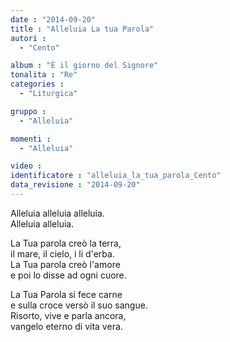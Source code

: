 ```yaml
---
date : "2014-09-20"
title : "Alleluia La tua Parola"
autori : 
  - "Cento"

album : "È il giorno del Signore"
tonalita : "Re"
categories : 
  - "Liturgica"

gruppo : 
  - "Alleluia"

momenti : 
  - "Alleluia"

video : 
identificatore : "alleluia_la_tua_parola_Cento"
data_revisione : "2014-09-20"
---
```

  
  
Alleluia alleluia alleluia.  
Alleluia alleluia.  
  
  
La Tua parola creò la terra,  
il mare, il cielo, i li d'erba.  
La Tua parola creò l'amore  
e poi lo disse ad ogni cuore.  
  
  
La Tua Parola si fece carne  
e sulla croce versò il suo sangue.  
Risorto, vive e parla ancora,  
vangelo eterno di vita vera.  
  
  
  
